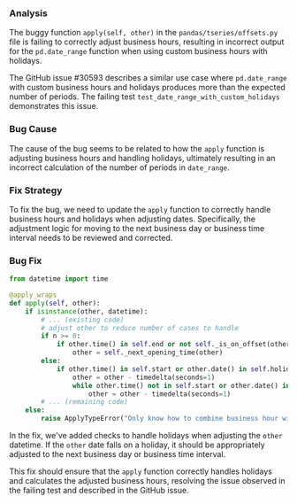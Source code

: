 ### Analysis
The buggy function `apply(self, other)` in the `pandas/tseries/offsets.py` file is failing to correctly adjust business hours, resulting in incorrect output for the `pd.date_range` function when using custom business hours with holidays.

The GitHub issue #30593 describes a similar use case where `pd.date_range` with custom business hours and holidays produces more than the expected number of periods. The failing test `test_date_range_with_custom_holidays` demonstrates this issue.

### Bug Cause
The cause of the bug seems to be related to how the `apply` function is adjusting business hours and handling holidays, ultimately resulting in an incorrect calculation of the number of periods in `date_range`.

### Fix Strategy
To fix the bug, we need to update the `apply` function to correctly handle business hours and holidays when adjusting dates. Specifically, the adjustment logic for moving to the next business day or business time interval needs to be reviewed and corrected.

### Bug Fix
```python
from datetime import time

@apply_wraps
def apply(self, other):
    if isinstance(other, datetime):
        # ... (existing code)
        # adjust other to reduce number of cases to handle
        if n >= 0:
            if other.time() in self.end or not self._is_on_offset(other) or other.date() in self.holidays:
                other = self._next_opening_time(other)
        else:
            if other.time() in self.start or other.date() in self.holidays:
                other = other - timedelta(seconds=1)
                while other.time() not in self.start or other.date() in self.holidays:
                    other = other - timedelta(seconds=1)
        # ... (remaining code)
    else:
        raise ApplyTypeError("Only know how to combine business hour with datetime")
```

In the fix, we've added checks to handle holidays when adjusting the `other` datetime. If the `other` date falls on a holiday, it should be appropriately adjusted to the next business day or business time interval.

This fix should ensure that the `apply` function correctly handles holidays and calculates the adjusted business hours, resolving the issue observed in the failing test and described in the GitHub issue.